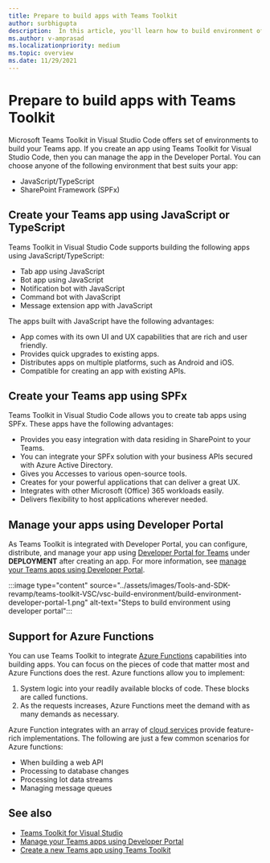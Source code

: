 ```yaml
---
title: Prepare to build apps with Teams Toolkit
author: surbhigupta
description:  In this article, you'll learn how to build environment of Teams Toolkit and manage the app in Developer Portal
ms.author: v-amprasad
ms.localizationpriority: medium
ms.topic: overview
ms.date: 11/29/2021
---
```


# Prepare to build apps with Teams Toolkit

Microsoft Teams Toolkit in Visual Studio Code offers set of environments to build your Teams app. If you create an app using Teams Toolkit for Visual Studio Code, then you can manage the app in the Developer Portal. You can choose anyone of the following environment that best suits your app:

* JavaScript/TypeScript
* SharePoint Framework (SPFx)

## Create your Teams app using JavaScript or TypeScript

Teams Toolkit in Visual Studio Code supports building the following apps using JavaScript/TypeScript:

* Tab app using JavaScript
* Bot app using JavaScript
* Notification bot with JavaScript
* Command bot with JavaScript
* Message extension app with JavaScript

The apps built with JavaScript have the following advantages:

* App comes with its own UI and UX capabilities that are rich and user friendly.
* Provides quick upgrades to existing apps.
* Distributes apps on multiple platforms, such as Android and iOS.
* Compatible for creating an app with existing APIs.

## Create your Teams app using SPFx

Teams Toolkit in Visual Studio Code allows you to create tab apps using SPFx. These apps have the following advantages:

* Provides you easy integration with data residing in SharePoint to your Teams.
* You can integrate your SPFx solution with your business APIs secured with Azure Active Directory.
* Gives you Accesses to various open-source tools.
* Creates for your powerful applications that can deliver a great UX.
* Integrates with other Microsoft (Office) 365 workloads easily.
* Delivers flexibility to host applications wherever needed.

## Manage your apps using Developer Portal

As Teams Toolkit is integrated with Developer Portal, you can configure, distribute, and manage your app using <a href="https://dev.teams.microsoft.com" target="_blank">Developer Portal for Teams</a> under **DEPLOYMENT** after creating an app. For more information, see [manage your Teams apps using Developer Portal](../concepts/build-and-test/teams-developer-portal.md).

:::image type="content" source="../assets/images/Tools-and-SDK-revamp/teams-toolkit-VSC/vsc-build-environment/build-environment-developer-portal-1.png" alt-text="Steps to build environment using developer portal":::

## Support for Azure Functions

You can use Teams Toolkit to integrate [Azure Functions](../azure/azure-functions/functions-overview) capabilities into building apps. You can focus on the pieces of code that matter most and Azure Functions does the rest.
Azure functions allow you to implement:

1. System logic into your readily available blocks of code. These blocks are called functions.
1. As the requests increases, Azure Functions meet the demand with as many demands as necessary.

Azure Function integrates with an array of [cloud services](add-resource.md#types-of-cloud-resources) provide feature-rich implementations. The following are just a few common scenarios for Azure functions:

* When building a web API
* Processing to database changes
* Processing Iot data streams
* Managing message queues

## See also

* [Teams Toolkit for Visual Studio](visual-studio-overview.md)
* [Manage your Teams apps using Developer Portal](../concepts/build-and-test/teams-developer-portal.md)
* [Create a new Teams app using Teams Toolkit](create-new-project.md)

